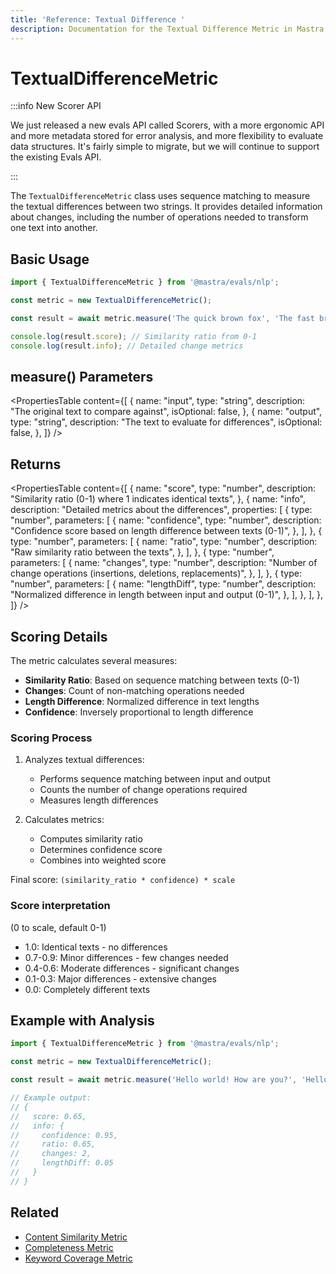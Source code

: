```yaml
---
title: 'Reference: Textual Difference '
description: Documentation for the Textual Difference Metric in Mastra, which measures textual differences between strings using sequence matching.
---
```


# TextualDifferenceMetric

:::info New Scorer API

We just released a new evals API called Scorers, with a more ergonomic API and more metadata stored for error analysis, and more flexibility to evaluate data structures. It's fairly simple to migrate, but we will continue to support the existing Evals API.

:::

The `TextualDifferenceMetric` class uses sequence matching to measure the textual differences between two strings. It provides detailed information about changes, including the number of operations needed to transform one text into another.

## Basic Usage

```typescript
import { TextualDifferenceMetric } from '@mastra/evals/nlp';

const metric = new TextualDifferenceMetric();

const result = await metric.measure('The quick brown fox', 'The fast brown fox');

console.log(result.score); // Similarity ratio from 0-1
console.log(result.info); // Detailed change metrics
```

## measure() Parameters

<PropertiesTable
content={[
{
name: "input",
type: "string",
description: "The original text to compare against",
isOptional: false,
},
{
name: "output",
type: "string",
description: "The text to evaluate for differences",
isOptional: false,
},
]}
/>

## Returns

<PropertiesTable
content={[
{
name: "score",
type: "number",
description: "Similarity ratio (0-1) where 1 indicates identical texts",
},
{
name: "info",
description: "Detailed metrics about the differences",
properties: [
{
type: "number",
parameters: [
{
name: "confidence",
type: "number",
description:
"Confidence score based on length difference between texts (0-1)",
},
],
},
{
type: "number",
parameters: [
{
name: "ratio",
type: "number",
description: "Raw similarity ratio between the texts",
},
],
},
{
type: "number",
parameters: [
{
name: "changes",
type: "number",
description:
"Number of change operations (insertions, deletions, replacements)",
},
],
},
{
type: "number",
parameters: [
{
name: "lengthDiff",
type: "number",
description:
"Normalized difference in length between input and output (0-1)",
},
],
},
],
},
]}
/>

## Scoring Details

The metric calculates several measures:

- **Similarity Ratio**: Based on sequence matching between texts (0-1)
- **Changes**: Count of non-matching operations needed
- **Length Difference**: Normalized difference in text lengths
- **Confidence**: Inversely proportional to length difference

### Scoring Process

1. Analyzes textual differences:
   - Performs sequence matching between input and output
   - Counts the number of change operations required
   - Measures length differences

2. Calculates metrics:
   - Computes similarity ratio
   - Determines confidence score
   - Combines into weighted score

Final score: `(similarity_ratio * confidence) * scale`

### Score interpretation

(0 to scale, default 0-1)

- 1.0: Identical texts - no differences
- 0.7-0.9: Minor differences - few changes needed
- 0.4-0.6: Moderate differences - significant changes
- 0.1-0.3: Major differences - extensive changes
- 0.0: Completely different texts

## Example with Analysis

```typescript
import { TextualDifferenceMetric } from '@mastra/evals/nlp';

const metric = new TextualDifferenceMetric();

const result = await metric.measure('Hello world! How are you?', 'Hello there! How is it going?');

// Example output:
// {
//   score: 0.65,
//   info: {
//     confidence: 0.95,
//     ratio: 0.65,
//     changes: 2,
//     lengthDiff: 0.05
//   }
// }
```

## Related

- [Content Similarity Metric](./content-similarity)
- [Completeness Metric](./completeness)
- [Keyword Coverage Metric](./keyword-coverage)
